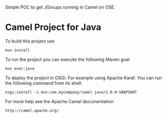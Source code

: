 Simple POC to get JGroups running in Camel on OSE.


Camel Project for Java 
=========================================

To build this project use

    mvn install

To run the project you can execute the following Maven goal

    mvn exec:java

To deploy the project in OSGi. For example using Apache Karaf.
You can run the following command from its shell:

    osgi:install -s mvn:com.mycompany/camel-java/1.0.0-SNAPSHOT

For more help see the Apache Camel documentation

    http://camel.apache.org/
